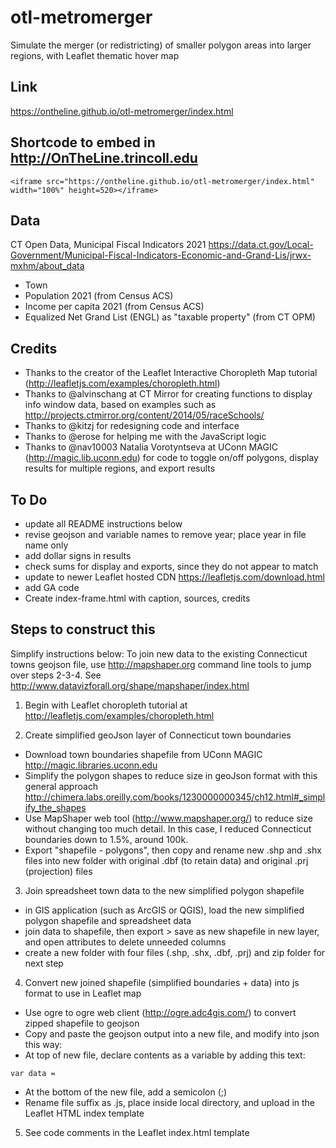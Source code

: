 # otl-metromerger
Simulate the merger (or redistricting) of smaller polygon areas into larger regions, with Leaflet thematic hover map

## Link
https://ontheline.github.io/otl-metromerger/index.html

## Shortcode to embed in http://OnTheLine.trincoll.edu
```
<iframe src="https://ontheline.github.io/otl-metromerger/index.html" width="100%" height=520></iframe>
```

## Data
CT Open Data, Municipal Fiscal Indicators 2021 https://data.ct.gov/Local-Government/Municipal-Fiscal-Indicators-Economic-and-Grand-Lis/jrwx-mxhm/about_data
  - Town
  - Population 2021 (from Census ACS)
  - Income per capita 2021 (from Census ACS)
  - Equalized Net Grand List (ENGL) as "taxable property" (from CT OPM)

## Credits
- Thanks to the creator of the Leaflet Interactive Choropleth Map tutorial (http://leafletjs.com/examples/choropleth.html)
- Thanks to @alvinschang at CT Mirror for creating functions to display info window data, based on examples such as http://projects.ctmirror.org/content/2014/05/raceSchools/
- Thanks to @kitzj for redesigning code and interface
- Thanks to @erose for helping me with the JavaScript logic
- Thanks to @nav10003 Natalia Vorotyntseva at UConn MAGIC (http://magic.lib.uconn.edu) for code to toggle on/off polygons, display results for multiple regions, and export results

## To Do
- update all README instructions below
- revise geojson and variable names to remove year; place year in file name only
- add dollar signs in results
- check sums for display and exports, since they do not appear to match
- update to newer Leaflet hosted CDN https://leafletjs.com/download.html
- add GA code
- Create index-frame.html with caption, sources, credits


## Steps to construct this

Simplify instructions below: To join new data to the existing Connecticut towns geojson file, use http://mapshaper.org command line tools to jump over steps 2-3-4. See http://www.datavizforall.org/shape/mapshaper/index.html

1) Begin with Leaflet choropleth tutorial at http://leafletjs.com/examples/choropleth.html

2) Create simplified geoJson layer of Connecticut town boundaries
- Download town boundaries shapefile from UConn MAGIC http://magic.libraries.uconn.edu
- Simplify the polygon shapes to reduce size in geoJson format with this general approach http://chimera.labs.oreilly.com/books/1230000000345/ch12.html#_simplify_the_shapes
- Use MapShaper web tool (http://www.mapshaper.org/) to reduce size without changing too much detail. In this case, I reduced Connecticut boundaries down to 1.5%, around 100k.
- Export "shapefile - polygons", then copy and rename new .shp and .shx files into new folder with original .dbf (to retain data) and original .prj (projection) files

3) Join spreadsheet town data to the new simplified polygon shapefile
- in GIS application (such as ArcGIS or QGIS), load the new simplified polygon shapefile and spreadsheet data
- join data to shapefile, then export > save as new shapefile in new layer, and open attributes to delete unneeded columns
- create a new folder with four files (.shp, .shx, .dbf, .prj) and zip folder for next step

4) Convert new joined shapefile (simplified boundaries + data) into js format to use in Leaflet map
- Use ogre to ogre web client (http://ogre.adc4gis.com/) to convert zipped shapefile to geojson
- Copy and paste the geojson output into a new file, and modify into json this way:
- At top of new file, declare contents as a variable by adding this text:
```
var data =
```
- At the bottom of the new file, add a semicolon (;)
- Rename file suffix as .js, place inside local directory, and upload in the Leaflet HTML index template

5) See code comments in the Leaflet index.html template
